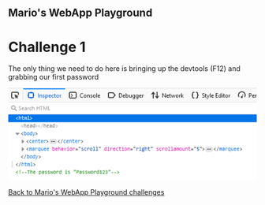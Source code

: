 ## Mario's WebApp Playground
# Challenge 1

The only thing we need to do here is bringing up the devtools (F12) and grabbing our first password

![1](../images/mario1.png)


[Back to Mario's WebApp Playground challenges](./)
